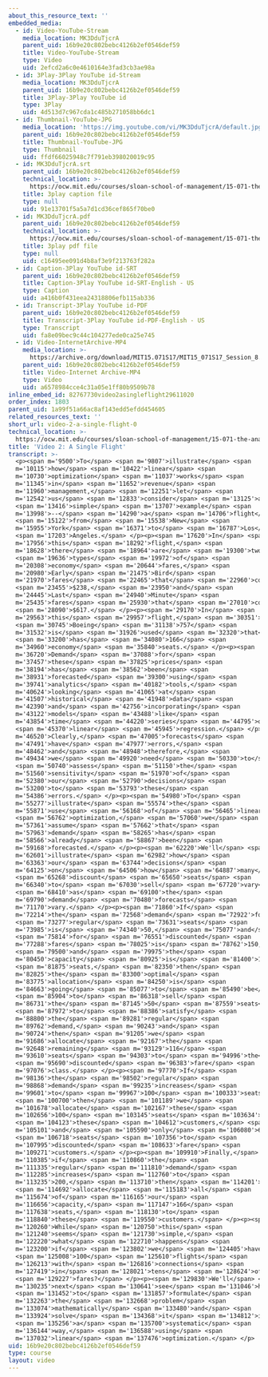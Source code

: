 ```yaml
---
about_this_resource_text: ''
embedded_media:
  - id: Video-YouTube-Stream
    media_location: MK3DduTjcrA
    parent_uid: 16b9e20c802bebc4126b2ef0546def59
    title: Video-YouTube-Stream
    type: Video
    uid: 2efcd2a6c0e4610164e3fad3cb3ae98a
  - id: 3Play-3Play YouTube id-Stream
    media_location: MK3DduTjcrA
    parent_uid: 16b9e20c802bebc4126b2ef0546def59
    title: 3Play-3Play YouTube id
    type: 3Play
    uid: 4d513d7c967cda1c485b271058bb6dc1
  - id: Thumbnail-YouTube-JPG
    media_location: 'https://img.youtube.com/vi/MK3DduTjcrA/default.jpg'
    parent_uid: 16b9e20c802bebc4126b2ef0546def59
    title: Thumbnail-YouTube-JPG
    type: Thumbnail
    uid: ffdf66025948c7f791eb398020019c95
  - id: MK3DduTjcrA.srt
    parent_uid: 16b9e20c802bebc4126b2ef0546def59
    technical_location: >-
      https://ocw.mit.edu/courses/sloan-school-of-management/15-071-the-analytics-edge-spring-2017/linear-optimization/airline-revenue-management-an-introduction-to-linear-optimization/video-2-a-single-flight/video-2-a-single-flight-0/MK3DduTjcrA.srt
    title: 3play caption file
    type: null
    uid: 91e13701f5a5a7d1cd36cef865f70be0
  - id: MK3DduTjcrA.pdf
    parent_uid: 16b9e20c802bebc4126b2ef0546def59
    technical_location: >-
      https://ocw.mit.edu/courses/sloan-school-of-management/15-071-the-analytics-edge-spring-2017/linear-optimization/airline-revenue-management-an-introduction-to-linear-optimization/video-2-a-single-flight/video-2-a-single-flight-0/MK3DduTjcrA.pdf
    title: 3play pdf file
    type: null
    uid: c16495ee091d4b8af3e9f213763f282a
  - id: Caption-3Play YouTube id-SRT
    parent_uid: 16b9e20c802bebc4126b2ef0546def59
    title: Caption-3Play YouTube id-SRT-English - US
    type: Caption
    uid: a416b0f431eea24318806efb115ab336
  - id: Transcript-3Play YouTube id-PDF
    parent_uid: 16b9e20c802bebc4126b2ef0546def59
    title: Transcript-3Play YouTube id-PDF-English - US
    type: Transcript
    uid: fa8e09bec9c44c104277ede0ca25e745
  - id: Video-InternetArchive-MP4
    media_location: >-
      https://archive.org/download/MIT15.071S17/MIT15_071S17_Session_8.2.02_300k.mp4
    parent_uid: 16b9e20c802bebc4126b2ef0546def59
    title: Video-Internet Archive-MP4
    type: Video
    uid: a6578984cce4c31a05e1ff80b9509b78
inline_embed_id: 82767730video2asingleflight29611020
order_index: 1803
parent_uid: 1a99f51a66ac8af143edd5efdd454605
related_resources_text: ''
short_url: video-2-a-single-flight-0
technical_location: >-
  https://ocw.mit.edu/courses/sloan-school-of-management/15-071-the-analytics-edge-spring-2017/linear-optimization/airline-revenue-management-an-introduction-to-linear-optimization/video-2-a-single-flight/video-2-a-single-flight-0
title: 'Video 2: A Single Flight'
transcript: >-
  <p><span m='9500'>To</span> <span m='9807'>illustrate</span> <span
  m='10115'>how</span> <span m='10422'>linear</span> <span
  m='10730'>optimization</span> <span m='11037'>works</span> <span
  m='11345'>in</span> <span m='11652'>revenue</span> <span
  m='11960'>management,</span> <span m='12251'>let</span> <span
  m='12542'>us</span> <span m='12833'>consider</span> <span m='13125'>a</span>
  <span m='13416'>simple</span> <span m='13707'>example</span> <span
  m='13998'>--</span> <span m='14290'>a</span> <span m='14706'>flight</span>
  <span m='15122'>from</span> <span m='15538'>New</span> <span
  m='15955'>York</span> <span m='16371'>to</span> <span m='16787'>Los</span>
  <span m='17203'>Angeles.</span> </p><p><span m='17620'>In</span> <span
  m='17956'>this</span> <span m='18292'>flight,</span> <span
  m='18628'>there</span> <span m='18964'>are</span> <span m='19300'>two</span>
  <span m='19636'>types</span> <span m='19972'>of</span> <span
  m='20308'>economy</span> <span m='20644'>fares,</span> <span
  m='20980'>Early</span> <span m='21475'>Bird</span> <span
  m='21970'>fares</span> <span m='22465'>that</span> <span m='22960'>cost</span>
  <span m='23455'>$238,</span> <span m='23950'>and</span> <span
  m='24445'>Last</span> <span m='24940'>Minute</span> <span
  m='25435'>fares</span> <span m='25930'>that</span> <span m='27010'>cost</span>
  <span m='28090'>$617.</span> </p><p><span m='29170'>In</span> <span
  m='29563'>this</span> <span m='29957'>flight,</span> <span m='30351'>a</span>
  <span m='30745'>Boeing</span> <span m='31138'>757</span> <span
  m='31532'>is</span> <span m='31926'>used</span> <span m='32320'>that</span>
  <span m='33200'>has</span> <span m='34080'>166</span> <span
  m='34960'>economy</span> <span m='35840'>seats.</span> </p><p><span
  m='36720'>Demand</span> <span m='37088'>for</span> <span
  m='37457'>these</span> <span m='37825'>prices</span> <span
  m='38194'>has</span> <span m='38562'>been</span> <span
  m='38931'>forecasted</span> <span m='39300'>using</span> <span
  m='39741'>analytics</span> <span m='40182'>tools,</span> <span
  m='40624'>looking</span> <span m='41065'>at</span> <span
  m='41507'>historical</span> <span m='41948'>data</span> <span
  m='42390'>and</span> <span m='42756'>incorporating</span> <span
  m='43122'>models</span> <span m='43488'>like</span> <span
  m='43854'>time</span> <span m='44220'>series</span> <span m='44795'>or</span>
  <span m='45370'>linear</span> <span m='45945'>regression.</span> </p><p><span
  m='46520'>Clearly,</span> <span m='47005'>forecasts</span> <span
  m='47491'>have</span> <span m='47977'>errors,</span> <span
  m='48462'>and</span> <span m='48948'>therefore,</span> <span
  m='49434'>we</span> <span m='49920'>need</span> <span m='50330'>to</span>
  <span m='50740'>assess</span> <span m='51150'>the</span> <span
  m='51560'>sensitivity</span> <span m='51970'>of</span> <span
  m='52380'>our</span> <span m='52790'>decisions</span> <span
  m='53200'>to</span> <span m='53793'>these</span> <span
  m='54386'>errors.</span> </p><p><span m='54980'>To</span> <span
  m='55277'>illustrate</span> <span m='55574'>the</span> <span
  m='55871'>use</span> <span m='56168'>of</span> <span m='56465'>linear</span>
  <span m='56762'>optimization,</span> <span m='57060'>we</span> <span
  m='57361'>assume</span> <span m='57662'>that</span> <span
  m='57963'>demand</span> <span m='58265'>has</span> <span
  m='58566'>already</span> <span m='58867'>been</span> <span
  m='59168'>forecasted.</span> </p><p><span m='62220'>We'll</span> <span
  m='62601'>illustrate</span> <span m='62982'>how</span> <span
  m='63363'>our</span> <span m='63744'>decisions</span> <span
  m='64125'>on</span> <span m='64506'>how</span> <span m='64887'>many</span>
  <span m='65268'>discount</span> <span m='65650'>seats</span> <span
  m='66340'>to</span> <span m='67030'>sell</span> <span m='67720'>vary</span>
  <span m='68410'>as</span> <span m='69100'>the</span> <span
  m='69790'>demand</span> <span m='70480'>forecasts</span> <span
  m='71170'>vary.</span> </p><p><span m='71860'>If</span> <span
  m='72214'>the</span> <span m='72568'>demand</span> <span m='72922'>for</span>
  <span m='73277'>regular</span> <span m='73631'>seats</span> <span
  m='73985'>is</span> <span m='74340'>50,</span> <span m='75077'>and</span>
  <span m='75814'>for</span> <span m='76551'>discounted</span> <span
  m='77288'>fares</span> <span m='78025'>is</span> <span m='78762'>150,</span>
  <span m='79500'>and</span> <span m='79975'>the</span> <span
  m='80450'>capacity</span> <span m='80925'>is</span> <span m='81400'>166</span>
  <span m='81875'>seats,</span> <span m='82350'>then</span> <span
  m='82825'>the</span> <span m='83300'>optimal</span> <span
  m='83775'>allocation</span> <span m='84250'>is</span> <span
  m='84663'>going</span> <span m='85077'>to</span> <span m='85490'>be</span>
  <span m='85904'>to</span> <span m='86318'>sell</span> <span
  m='86731'>the</span> <span m='87145'>50</span> <span m='87559'>seats</span>
  <span m='87972'>to</span> <span m='88386'>satisfy</span> <span
  m='88800'>the</span> <span m='89281'>regular</span> <span
  m='89762'>demand,</span> <span m='90243'>and</span> <span
  m='90724'>then</span> <span m='91205'>we</span> <span
  m='91686'>allocate</span> <span m='92167'>the</span> <span
  m='92648'>remaining</span> <span m='93129'>116</span> <span
  m='93610'>seats</span> <span m='94303'>to</span> <span m='94996'>the</span>
  <span m='95690'>discounted</span> <span m='96383'>fare</span> <span
  m='97076'>class.</span> </p><p><span m='97770'>If</span> <span
  m='98136'>the</span> <span m='98502'>regular</span> <span
  m='98868'>demand</span> <span m='99235'>increases</span> <span
  m='99601'>to</span> <span m='99967'>100</span> <span m='100333'>seats,</span>
  <span m='100700'>then</span> <span m='101189'>we</span> <span
  m='101678'>allocate</span> <span m='102167'>these</span> <span
  m='102656'>100</span> <span m='103145'>seats</span> <span m='103634'>to</span>
  <span m='104123'>these</span> <span m='104612'>customers,</span> <span
  m='105101'>and</span> <span m='105590'>only</span> <span m='106080'>66</span>
  <span m='106718'>seats</span> <span m='107356'>to</span> <span
  m='107995'>discounted</span> <span m='108633'>fare</span> <span
  m='109271'>customers.</span> </p><p><span m='109910'>Finally,</span> <span
  m='110385'>if</span> <span m='110860'>the</span> <span
  m='111335'>regular</span> <span m='111810'>demand</span> <span
  m='112285'>increases</span> <span m='112760'>to</span> <span
  m='113235'>200,</span> <span m='113710'>then</span> <span m='114201'>we</span>
  <span m='114692'>allocate</span> <span m='115183'>all</span> <span
  m='115674'>of</span> <span m='116165'>our</span> <span
  m='116656'>capacity,</span> <span m='117147'>166</span> <span
  m='117638'>seats,</span> <span m='118130'>to</span> <span
  m='118840'>these</span> <span m='119550'>customers.</span> </p><p><span
  m='120260'>While</span> <span m='120750'>this</span> <span
  m='121240'>seems</span> <span m='121730'>simple,</span> <span
  m='122220'>what</span> <span m='122710'>happens</span> <span
  m='123200'>if</span> <span m='123802'>we</span> <span m='124405'>have</span>
  <span m='125008'>100</span> <span m='125610'>flights</span> <span
  m='126213'>with</span> <span m='126816'>connections</span> <span
  m='127419'>in</span> <span m='128021'>tens</span> <span m='128624'>of</span>
  <span m='129227'>fares?</span> </p><p><span m='129830'>We'll</span> <span
  m='130235'>next</span> <span m='130641'>see</span> <span m='131046'>how</span>
  <span m='131452'>to</span> <span m='131857'>formulate</span> <span
  m='132263'>the</span> <span m='132668'>problem</span> <span
  m='133074'>mathematically</span> <span m='133480'>and</span> <span
  m='133924'>solve</span> <span m='134368'>it</span> <span m='134812'>in</span>
  <span m='135256'>a</span> <span m='135700'>systematic</span> <span
  m='136144'>way,</span> <span m='136588'>using</span> <span
  m='137032'>linear</span> <span m='137476'>optimization.</span> </p>
uid: 16b9e20c802bebc4126b2ef0546def59
type: course
layout: video
---
```

